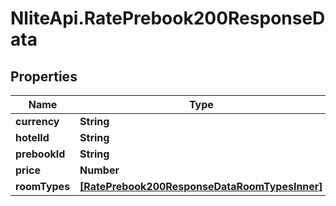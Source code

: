 # NliteApi.RatePrebook200ResponseData

## Properties

Name | Type | Description | Notes
------------ | ------------- | ------------- | -------------
**currency** | **String** |  | [optional] 
**hotelId** | **String** |  | [optional] 
**prebookId** | **String** |  | [optional] 
**price** | **Number** |  | [optional] 
**roomTypes** | [**[RatePrebook200ResponseDataRoomTypesInner]**](RatePrebook200ResponseDataRoomTypesInner.md) |  | [optional] 


